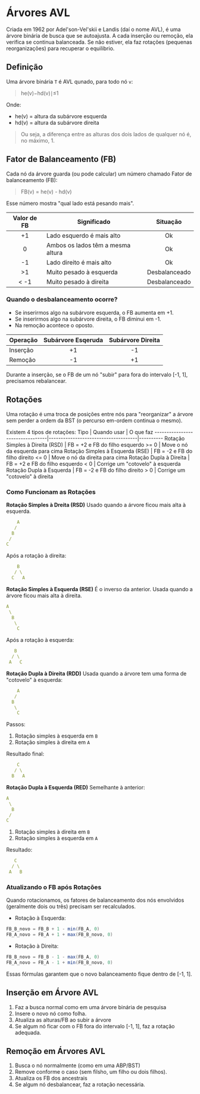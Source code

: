# Árvores AVL
Criada em 1962 por Adel'son-Vel'skii e  Landis (daí o nome AVL), é uma árvore binária de busca que se autoajusta.
A cada inserção ou remoção, ela verifica se continua balanceada.
Se não estiver, ela faz rotações (pequenas reorganizações) para recuperar o equilibrio.

## Definição
Uma árvore binária `T` é AVL qunado, para todo nó `v`:
> he(v)−hd(v)∣≤1

Onde:
- he(v) = altura da subárvore esquerda
- hd(v) = altura da subárvore direita

> Ou seja, a diferença entre as alturas dos dois lados de qualquer nó é, no máximo, 1.

## Fator de Balanceamento (FB)
Cada nó da árvore guarda (ou pode calcular) um número chamado Fator de balanceamento (FB):
> FB(v) = he(v) - hd(v)

Esse número mostra "qual lado está pesando mais".

| Valor de FB | Significado                       | Situação
|:-----------:|-----------------------------------|:--------:
| +1          | Lado esquerdo é mais alto         | Ok
| 0           | Ambos os lados têm a mesma altura | Ok
| -1          | Lado direito é mais alto          | Ok
| >1          | Muito pesado à esquerda           | Desbalanceado
| < -1        | Muito pesado à direita            | Desbalanceado

### Quando o desbalanceamento ocorre?
- Se inserirmos algo na subárvore esquerda, o FB aumenta em +1.
- Se inserirmos algo na subárvore direita, o FB diminui em -1.
- Na remoção acontece o oposto.

| Operação | Subárvore Esqeruda | Subárvore Direita
|----------|:------------------:|:-----------------:
| Inserção | +1                 | -1
| Remoção  | -1                 | +1

Durante a inserção, se o FB de um nó "subir" para fora do intervalo [-1, 1], precisamos rebalancear.

## Rotações
Uma rotação é uma troca de posições entre nós para "reorganizar" a árvore sem perder a ordem da BST (o percurso em-ordem continua o mesmo).

Existem 4 tipos de rotações:
Tipo                             | Quando usar                         | O que faz
---------------------------------|-------------------------------------|----------
Rotação Simples à Direita (RSD)  | FB = +2 e FB do filho esquerdo >= 0 | Move o nó da esquerda para cima
Rotação Simples à Esquerda (RSE) | FB = -2 e FB do filho direito <= 0  | Move o nó da direita para cima
Rotação Dupla à Direita          | FB = +2 e FB do filho esquerdo < 0  | Corrige um "cotovelo" à esquerda
Rotação Dupla à Esquerda         | FB = -2 e FB do filho direito > 0   | Corrige um "cotovelo" à direita

### Como Funcionam as Rotações
**Rotação Simples à Dreita (RSD)**
Usado quando a árvore ficou mais alta à esquerda.
~~~yaml
    A
   /
  B
 /
C
~~~

Após a rotação à direita:
~~~yaml
    B
   / \
  C   A
~~~

**Rotação Simples à Esquerda (RSE)**
É o inverso da anterior. Usada quando a árvore ficou mais alta à direita.
~~~yaml
A
 \
  B
   \
    C
~~~

Após a rotação à esquerda:
~~~yaml
   B
  / \
 A   C
~~~

**Rotação Dupla à Direita (RDD)**
Usada quando a árvore tem uma forma de "cotovelo" à esquerda:
~~~yaml
    A
   /
  B
   \
    C
~~~

Passos:
1. Rotação simples à esquerda em `B`
2. Rotação simples à direita em `A`

Resultado final:
~~~yaml
    C
   / \
  B   A
~~~

**Rotação Dupla à Esquerda (RED)**
Semelhante à anterior:
~~~yaml
A
 \
  B
 /
C
~~~

1. Rotação simples à direita em `B`
2. Rotação simples à esquerda em `A`

Resultado:
~~~yaml
   C
  / \
 A   B
~~~

### Atualizando o FB após Rotações
Quando rotacionamos, os fatores de balanceamento dos nós envolvidos (geralmente dois ou três) precisam ser recalculados.
- Rotação à Esquerda:
~~~cs
FB_B_novo = FB_B + 1 - min(FB_A, 0)
FB_A_novo = FB_A + 1 + max(FB_B_novo, 0)
~~~

- Rotação à Direita:
~~~cs
FB_B_novo = FB_B - 1 - max(FB_A, 0)
FB_A_novo = FB_A - 1 + min(FB_B_novo, 0)
~~~

Essas fórmulas garantem que o novo balanceamento fique dentro de [-1, 1].

## Inserção em Árvore AVL
1. Faz a busca normal como em uma árvore binária de pesquisa
2. Insere o novo nó como folha.
3. Atualiza as alturas/FB ao subir a árvore
4. Se algum nó ficar com o FB fora do intervalo [-1, 1], faz a rotação adequada.

## Remoção em Árvores AVL
1. Busca o nó normalmente (como em uma ABP/BST)
2. Remove conforme o caso (sem filsho, um filho ou dois filhos).
3. Atualiza os FB dos ancestrais
4. Se algum nó desbalancear, faz a rotação necessária.
